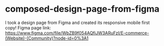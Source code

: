 # composed-design-page-from-figma
I took a design page from Figma and created its responsive mobile first copy!
Figma page link: https://www.figma.com/file/WbZB9f054AQfiJW3ARuFzI/E-commerce-(Website)-(Community)?node-id=0%3A1
